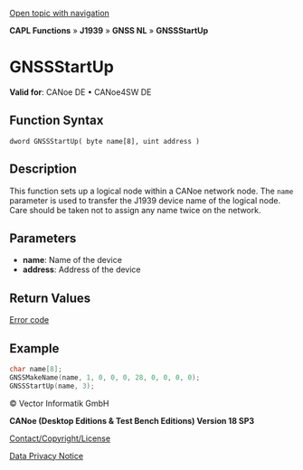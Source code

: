 [Open topic with navigation](../../../../../../CANoeDEFamily.htm#Topics/CAPLFunctions/J1939/GNSSNodeLayer/Functions/CAPLfunctionGNSSstartup.md)

**CAPL Functions** » **J1939** » **GNSS NL** » **GNSSStartUp**

# GNSSStartUp

**Valid for**: CANoe DE • CANoe4SW DE

## Function Syntax

```
dword GNSSStartUp( byte name[8], uint address )
```

## Description

This function sets up a logical node within a CANoe network node. The `name` parameter is used to transfer the J1939 device name of the logical node. Care should be taken not to assign any name twice on the network.

## Parameters

- **name**: Name of the device
- **address**: Address of the device

## Return Values

[Error code](../CAPLfunctionsGNSSNLErrorCodesGetLastError.md)

## Example

```c
char name[8];
GNSSMakeName(name, 1, 0, 0, 0, 28, 0, 0, 0, 0);
GNSSStartUp(name, 3);
```

© Vector Informatik GmbH

**CANoe (Desktop Editions & Test Bench Editions) Version 18 SP3**

[Contact/Copyright/License](../../../../Shared/ContactCopyrightLicense.md)

[Data Privacy Notice](https://www.vector.com/int/en/company/get-info/privacy-policy/)